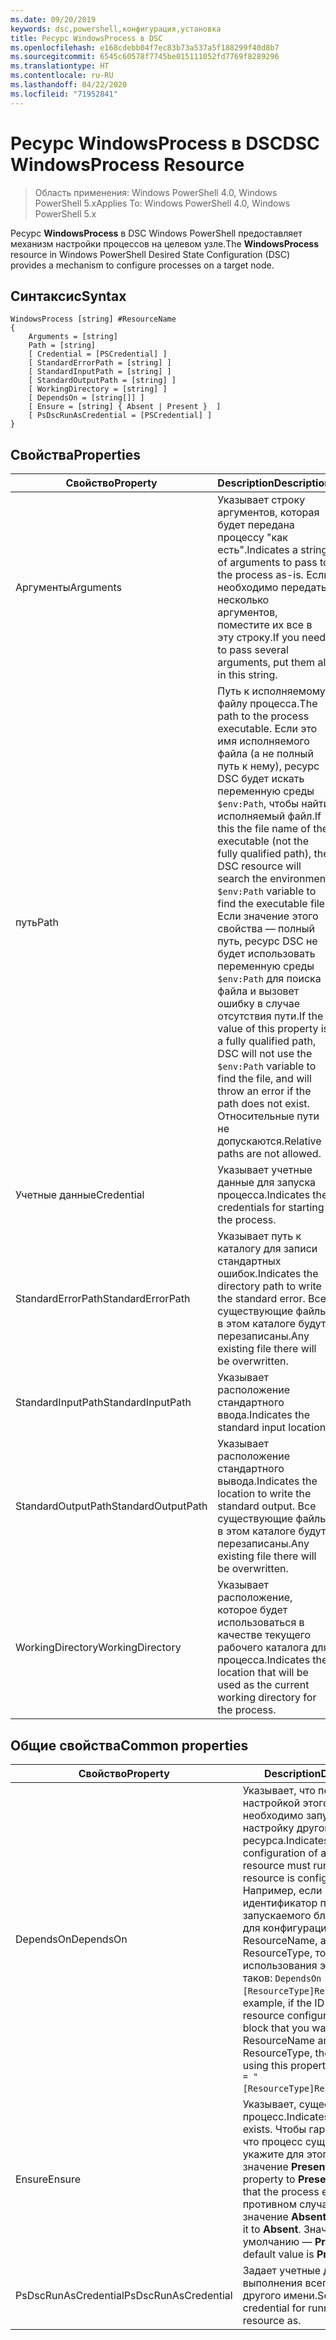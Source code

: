 ```yaml
---
ms.date: 09/20/2019
keywords: dsc,powershell,конфигурация,установка
title: Ресурс WindowsProcess в DSC
ms.openlocfilehash: e168cdebb04f7ec83b73a537a5f188299f40d8b7
ms.sourcegitcommit: 6545c60578f7745be015111052fd7769f8289296
ms.translationtype: HT
ms.contentlocale: ru-RU
ms.lasthandoff: 04/22/2020
ms.locfileid: "71952841"
---
```

# <a name="dsc-windowsprocess-resource"></a><span data-ttu-id="e1002-103">Ресурс WindowsProcess в DSC</span><span class="sxs-lookup"><span data-stu-id="e1002-103">DSC WindowsProcess Resource</span></span>

> <span data-ttu-id="e1002-104">Область применения: Windows PowerShell 4.0, Windows PowerShell 5.x</span><span class="sxs-lookup"><span data-stu-id="e1002-104">Applies To: Windows PowerShell 4.0, Windows PowerShell 5.x</span></span>

<span data-ttu-id="e1002-105">Ресурс **WindowsProcess** в DSC Windows PowerShell предоставляет механизм настройки процессов на целевом узле.</span><span class="sxs-lookup"><span data-stu-id="e1002-105">The **WindowsProcess** resource in Windows PowerShell Desired State Configuration (DSC) provides a mechanism to configure processes on a target node.</span></span>

## <a name="syntax"></a><span data-ttu-id="e1002-106">Синтаксис</span><span class="sxs-lookup"><span data-stu-id="e1002-106">Syntax</span></span>

```Syntax
WindowsProcess [string] #ResourceName
{
    Arguments = [string]
    Path = [string]
    [ Credential = [PSCredential] ]
    [ StandardErrorPath = [string] ]
    [ StandardInputPath = [string] ]
    [ StandardOutputPath = [string] ]
    [ WorkingDirectory = [string] ]
    [ DependsOn = [string[]] ]
    [ Ensure = [string] { Absent | Present }  ]
    [ PsDscRunAsCredential = [PSCredential] ]
}
```

## <a name="properties"></a><span data-ttu-id="e1002-107">Свойства</span><span class="sxs-lookup"><span data-stu-id="e1002-107">Properties</span></span>

|<span data-ttu-id="e1002-108">Свойство</span><span class="sxs-lookup"><span data-stu-id="e1002-108">Property</span></span> |<span data-ttu-id="e1002-109">Description</span><span class="sxs-lookup"><span data-stu-id="e1002-109">Description</span></span> |
|---|---|
|<span data-ttu-id="e1002-110">Аргументы</span><span class="sxs-lookup"><span data-stu-id="e1002-110">Arguments</span></span> |<span data-ttu-id="e1002-111">Указывает строку аргументов, которая будет передана процессу "как есть".</span><span class="sxs-lookup"><span data-stu-id="e1002-111">Indicates a string of arguments to pass to the process as-is.</span></span> <span data-ttu-id="e1002-112">Если необходимо передать несколько аргументов, поместите их все в эту строку.</span><span class="sxs-lookup"><span data-stu-id="e1002-112">If you need to pass several arguments, put them all in this string.</span></span> |
|<span data-ttu-id="e1002-113">путь</span><span class="sxs-lookup"><span data-stu-id="e1002-113">Path</span></span> |<span data-ttu-id="e1002-114">Путь к исполняемому файлу процесса.</span><span class="sxs-lookup"><span data-stu-id="e1002-114">The path to the process executable.</span></span> <span data-ttu-id="e1002-115">Если это имя исполняемого файла (а не полный путь к нему), ресурс DSC будет искать переменную среды `$env:Path`, чтобы найти исполняемый файл.</span><span class="sxs-lookup"><span data-stu-id="e1002-115">If this the file name of the executable (not the fully qualified path), the DSC resource will search the environment `$env:Path` variable to find the executable file.</span></span> <span data-ttu-id="e1002-116">Если значение этого свойства — полный путь, ресурс DSC не будет использовать переменную среды `$env:Path` для поиска файла и вызовет ошибку в случае отсутствия пути.</span><span class="sxs-lookup"><span data-stu-id="e1002-116">If the value of this property is a fully qualified path, DSC will not use the `$env:Path` variable to find the file, and will throw an error if the path does not exist.</span></span> <span data-ttu-id="e1002-117">Относительные пути не допускаются.</span><span class="sxs-lookup"><span data-stu-id="e1002-117">Relative paths are not allowed.</span></span> |
|<span data-ttu-id="e1002-118">Учетные данные</span><span class="sxs-lookup"><span data-stu-id="e1002-118">Credential</span></span> |<span data-ttu-id="e1002-119">Указывает учетные данные для запуска процесса.</span><span class="sxs-lookup"><span data-stu-id="e1002-119">Indicates the credentials for starting the process.</span></span> |
|<span data-ttu-id="e1002-120">StandardErrorPath</span><span class="sxs-lookup"><span data-stu-id="e1002-120">StandardErrorPath</span></span> |<span data-ttu-id="e1002-121">Указывает путь к каталогу для записи стандартных ошибок.</span><span class="sxs-lookup"><span data-stu-id="e1002-121">Indicates the directory path to write the standard error.</span></span> <span data-ttu-id="e1002-122">Все существующие файлы в этом каталоге будут перезаписаны.</span><span class="sxs-lookup"><span data-stu-id="e1002-122">Any existing file there will be overwritten.</span></span> |
|<span data-ttu-id="e1002-123">StandardInputPath</span><span class="sxs-lookup"><span data-stu-id="e1002-123">StandardInputPath</span></span> |<span data-ttu-id="e1002-124">Указывает расположение стандартного ввода.</span><span class="sxs-lookup"><span data-stu-id="e1002-124">Indicates the standard input location.</span></span> |
|<span data-ttu-id="e1002-125">StandardOutputPath</span><span class="sxs-lookup"><span data-stu-id="e1002-125">StandardOutputPath</span></span> |<span data-ttu-id="e1002-126">Указывает расположение стандартного вывода.</span><span class="sxs-lookup"><span data-stu-id="e1002-126">Indicates the location to write the standard output.</span></span> <span data-ttu-id="e1002-127">Все существующие файлы в этом каталоге будут перезаписаны.</span><span class="sxs-lookup"><span data-stu-id="e1002-127">Any existing file there will be overwritten.</span></span> |
|<span data-ttu-id="e1002-128">WorkingDirectory</span><span class="sxs-lookup"><span data-stu-id="e1002-128">WorkingDirectory</span></span> |<span data-ttu-id="e1002-129">Указывает расположение, которое будет использоваться в качестве текущего рабочего каталога для процесса.</span><span class="sxs-lookup"><span data-stu-id="e1002-129">Indicates the location that will be used as the current working directory for the process.</span></span> |

## <a name="common-properties"></a><span data-ttu-id="e1002-130">Общие свойства</span><span class="sxs-lookup"><span data-stu-id="e1002-130">Common properties</span></span>

|<span data-ttu-id="e1002-131">Свойство</span><span class="sxs-lookup"><span data-stu-id="e1002-131">Property</span></span> |<span data-ttu-id="e1002-132">Description</span><span class="sxs-lookup"><span data-stu-id="e1002-132">Description</span></span> |
|---|---|
|<span data-ttu-id="e1002-133">DependsOn</span><span class="sxs-lookup"><span data-stu-id="e1002-133">DependsOn</span></span> |<span data-ttu-id="e1002-134">Указывает, что перед настройкой этого ресурса необходимо запустить настройку другого ресурса.</span><span class="sxs-lookup"><span data-stu-id="e1002-134">Indicates that the configuration of another resource must run before this resource is configured.</span></span> <span data-ttu-id="e1002-135">Например, если идентификатор первого запускаемого блока сценария для конфигурации ресурса — ResourceName, а его тип — ResourceType, то синтаксис использования этого свойства таков: `DependsOn = "[ResourceType]ResourceName"`.</span><span class="sxs-lookup"><span data-stu-id="e1002-135">For example, if the ID of the resource configuration script block that you want to run first is ResourceName and its type is ResourceType, the syntax for using this property is `DependsOn = "[ResourceType]ResourceName"`.</span></span> |
|<span data-ttu-id="e1002-136">Ensure</span><span class="sxs-lookup"><span data-stu-id="e1002-136">Ensure</span></span> |<span data-ttu-id="e1002-137">Указывает, существует ли процесс.</span><span class="sxs-lookup"><span data-stu-id="e1002-137">Indicates if the process exists.</span></span> <span data-ttu-id="e1002-138">Чтобы гарантировать, что процесс существует, укажите для этого свойства значение **Present**.</span><span class="sxs-lookup"><span data-stu-id="e1002-138">Set this property to **Present** to ensure that the process exists.</span></span> <span data-ttu-id="e1002-139">В противном случае укажите значение **Absent**.</span><span class="sxs-lookup"><span data-stu-id="e1002-139">Otherwise, set it to **Absent**.</span></span> <span data-ttu-id="e1002-140">Значение по умолчанию — **Present**.</span><span class="sxs-lookup"><span data-stu-id="e1002-140">The default value is **Present**.</span></span> |
|<span data-ttu-id="e1002-141">PsDscRunAsCredential</span><span class="sxs-lookup"><span data-stu-id="e1002-141">PsDscRunAsCredential</span></span> |<span data-ttu-id="e1002-142">Задает учетные данные для выполнения всего ресурса от другого имени.</span><span class="sxs-lookup"><span data-stu-id="e1002-142">Sets the credential for running the entire resource as.</span></span> |